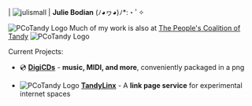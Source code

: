 | ![julismall](https://github.com/user-attachments/assets/47e9e3b4-77e0-421d-b146-b054cf9b9d8c) | **Julie Bodian** (ﾉ◕ヮ◕)ﾉ*:・ﾟ✧


![PCoTandy Logo](https://github.com/user-attachments/assets/c8d0b929-c2a3-4e84-a78c-65ef1ac5ba79) Much of my work is also at [The People's Coalition of Tandy](https://github.com/The-People-s-Coalition-of-Tandy "PCoTandy Github") ![PCoTandy Logo](https://github.com/user-attachments/assets/c8d0b929-c2a3-4e84-a78c-65ef1ac5ba79)

Current Projects:
- 💿 **[DigiCDs](https://launcher.pcotandy.org/tutorial/)** - **music, MIDI, and more**, conveniently packaged in a png

- ![PCoTandy Logo](https://github.com/user-attachments/assets/c8d0b929-c2a3-4e84-a78c-65ef1ac5ba79) **[TandyLinx](https://links.pcotandy.org)** - A **link page service** for experimental internet spaces
